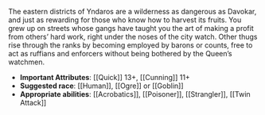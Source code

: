 The eastern districts of Yndaros are a wilderness as dangerous as Davokar, and just as rewarding for those who know how to harvest its fruits. You grew up on streets whose gangs have taught you the art of making a profit from others’ hard work, right under the noses of the city watch. Other thugs rise through the ranks by becoming employed by barons or counts, free to act as ruffians and enforcers without being bothered by the Queen’s watchmen.
- **Important Attributes**: [[Quick]] 13+, [[Cunning]] 11+ 
- **Suggested race**: [[Human]], [[Ogre]] or [[Goblin]]
- **Appropriate abilities**: [[Acrobatics]], [[Poisoner]], [[Strangler]], [[Twin Attack]]